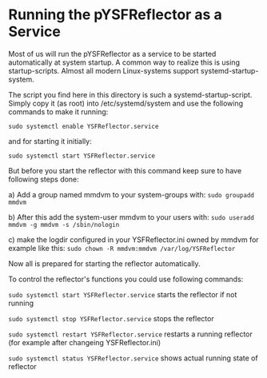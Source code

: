 # Running the pYSFReflector as a Service

Most of us will run the pYSFReflector as a service to be started automatically at system startup.
A common way to realize this is using startup-scripts. Almost all modern Linux-systems support
systemd-startup-system.

The script you find here in this directory is such a systemd-startup-script.
Simply copy it (as root) into /etc/systemd/system and use the following commands to make it running:

`sudo systemctl enable YSFReflector.service`

and for starting it initially:

`sudo systemctl start YSFReflector.service`

But before you start the reflector with this command keep sure to have following steps done:

a) Add a group named mmdvm to your system-groups with: `sudo groupadd mmdvm`

b) After this add the system-user mmdvm to your users with: `sudo useradd mmdvm -g mmdvm -s /sbin/nologin`

c) make the logdir configured in your YSFReflector.ini owned by mmdvm for example like this:
`sudo chown -R mmdvm:mmdvm /var/log/YSFReflector`

Now all is prepared for starting the reflector automatically.

To control the reflector's functions you could use following commands:

`sudo systemctl start YSFReflector.service` starts the reflector if not running

`sudo systemctl stop YSFReflector.service` stops the reflector

`sudo systemctl restart YSFReflector.service` restarts a running reflector (for example after changeing YSFReflector.ini)

`sudo systemctl status YSFReflector.service` shows actual running state of reflector


